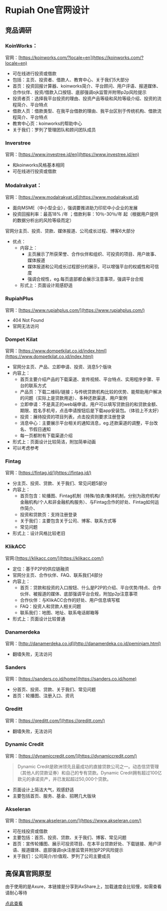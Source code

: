 # Rupiah One官网设计



## 竞品调研

### KoinWorks：

官网：[https://koinworks.com/?locale=en](https://koinworks.com/?locale=en)

- 可在线进行投资或借款
- 包括：主页、投资者、借款人、教育中心、关于我们5大部分
- 首页：投资回报计算器、koinworks简介、平台顾问、用户评语、报道媒体、合作伙伴、投资/借款入口按钮、底部强调ojk监管并附带p2p风险提示
- 投资者页：选择我平台投资的理由、投资产品等级和风险等级介绍、投资的流程简介、平台特点
- 借款人页：借款类型、在我平台借款的理由、我平台区别于传统机构、借款流程简介、平台特点
- 教育中心页：koinworks的帮助中心
- 关于我们：罗列了管理团队和顾问团队成员

### Inverstree

官网：[https://www.investree.id/en](https://www.investree.id/en)

- 和koinworks风格基本相同
- 可在线进行投资或借款

### Modalrakyat：

官网：[https://www.modalrakyat.id](https://www.modalrakyat.id)

- 面向MSME（中小型企业），强调要推进助力印尼中小企业的发展
- 投资回报利率：最高18% /年   ；借款利率：10％-30％/年 起（根据用户提供的数据分析出的风险等级而定）

官网分主页、投资、贷款、媒体报道、公司成长过程、博客6大部分

- 优点：
    - 内容上：
        - 主页展示了所获荣誉、合作伙伴和组织、可投资的项目、用户故事、媒体报道
        - 媒体报道和公司成长过程部分的展示，可以增强平台的权威性和可信度 
        - 强调合规性，eg.每页底部都会展示注意事项，强调平台合规
    - 形式上：页面设计观感舒适

### RupiahPlus

官网：[https://www.rupiahplus.com/](https://www.rupiahplus.com/)

- 404 Not Found
- 官网无法访问

### Dompet Kilat

官网：[https://www.dompetkilat.co.id/index.html](https://www.dompetkilat.co.id/index.html)

- 官网分主页、产品、立即申请、投资、消息5个版块
- 内容上：  
    - 首页主要介绍产品的下载渠道、宣传视频、平台特点、实用程序步骤、平台的联系方式
    - 产品页：下载二维码/链接；与传统贷款机构比较的优势、能帮助用户解决的问题（实际上是贷款用途）、多种还款渠道、用户案例
    - 立即申请：不是真正的web端申请，用户可以填写贷款目的和贷款金额、期限、姓名手机号，点击申请按钮后是下载app安装包。（体验上不太好）
    - 投资：展待投资的项目列表，点击投资则要求注册登录
    - 消息中心：主要展示平台相关的通知消息，eg.还款渠道的调整，平台改名、节假日通知
    - 每一页都附有下载渠道介绍
- 形式上：页面设计比较简洁，附加简单动画
- 可以考虑参考

### Fintag

官网：[https://fintag.id/](https://fintag.id/)

- 分主页、投资、贷款、关于我们、常见问题5部分
- 内容上：
    - 首页包含：轮播图、Fintag机制（特殊/拍卖/集体机制，分别为政府机构/金融机构/个人和非金融机构服务）、与Fintag合作的好处、Fintag如何运作简介、
    - 投资和贷款页：支持注册登录
    - 关于我们：主要包含关于公司、博客、联系方式等
    - 常见问题
- 形式上：设计风格比较老旧



### KlikACC

官网:[https://klikacc.com/](https://klikacc.com/)

- 定位：基于P2P的供应链融资
- 官网分主页、合作伙伴、FAQ、联系我们4部分
- 内容上：
    - 首页：贷款和投资的入口按钮、什么是P2P的介绍、平台优势/特点、合作伙伴、被报道的媒体、底部强调平台合规，附加p2p注意事项
    - 合作伙伴：与KlikACC合作的好处、用户信息填写框
    - FAQ：投资人和贷款人相关问题
    - 联系我们：地图、地址、联系电话邮箱等
- 形式上：页面设计比较普通

### Danamerdeka

官网：[http://danamerdeka.co.id](http://danamerdeka.co.id/peminjam.html)

- 翻墙失败，无法访问

### Sanders

官网：[https://sanders.co.id/home](https://sanders.co.id/home)

- 分首页、投资、贷款、关于我们、常见问题
- 首页：轮播图、注册入口、资讯

### Qreditt

官网：[https://qreditt.com/](https://qreditt.com/)

- 翻墙失败，无法访问

### Dynamic Credit

官网：[https://dynamiccredit.com/](https://dynamiccredit.com/)

> Dynamic Credit是欧洲领先且最成功的直接贷款公司之一。动态信贷管理（其他人的贷款证券）和自己的专有贷款。Dynamic Credit拥有超过100亿欧元的承诺资产，并已发起超过50,000个贷款。 

- 页面设计上简洁大气，观感舒适
- 主要包括首页、服务、基金、招聘几大版块

### Akseleran

官网：[https://www.akseleran.com/](https://www.akseleran.com/)

- 可在线投资或借款
- 主要包括：首页、投资、贷款、关于我们、博客、常见问题
- 首页：宣传轮播图、展示可投资项目、在本平台贷款好处、下载链接、用户评语、报道媒体、底部强调ojk注册监管并附加P2P风险提示
- 关于我们：公司简介/价值观、罗列了公司主要成员



## 高保真官网原型

由于使用的是Axure，本链接是分享到AxShare上，加载速度会比较慢，如需查看请耐心等待

<a href="https://p4znwa.axshare.com/home.html" target="_blank">点此查看</a>